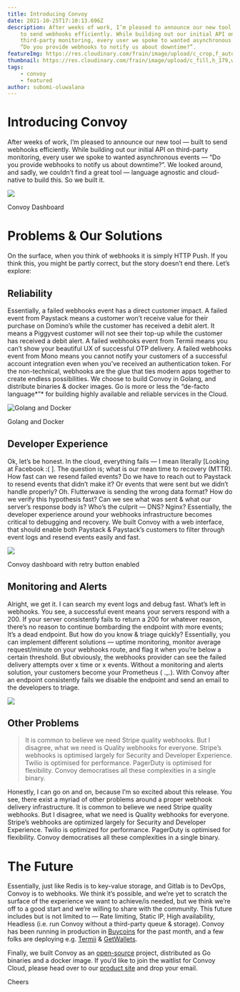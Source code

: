 ```yaml
---
title: Introducing Convoy
date: 2021-10-25T17:10:13.696Z
description: After weeks of work, I’m pleased to announce our new tool — built
    to send webhooks efficiently. While building out our initial API on
    third-party monitoring, every user we spoke to wanted asynchronous events —
    “Do you provide webhooks to notify us about downtime?”.
featureImg: https://res.cloudinary.com/frain/image/upload/c_crop,f_auto,q_auto,w_367,x_41,y_41/v1641490017/blog/Introducing%20Convoy/convoy-dashboard_okeuo8.png
thumbnail: https://res.cloudinary.com/frain/image/upload/c_fill,h_179,w_461,x_0,y_0/v1641490017/blog/Introducing%20Convoy/convoy-dashboard_okeuo8.png
tags:
    - convoy
    - featured
author: subomi-oluwalana
---
```


# Introducing Convoy

After weeks of work, I’m pleased to announce our new tool — built to send webhooks efficiently. While building out our initial API on third-party monitoring, every user we spoke to wanted asynchronous events — “Do you provide webhooks to notify us about downtime?”. We looked around, and sadly, we couldn’t find a great tool — language agnostic and cloud-native to build this. So we built it.

![](https://miro.medium.com/max/1400/1*LlrJI0W8XxNNrha1cpe_mg.png)

Convoy Dashboard

# Problems & Our Solutions

On the surface, when you think of webhooks it is simply HTTP Push. If you think this, you might be partly correct, but the story doesn’t end there. Let’s explore:

## Reliability

Essentially, a failed webhooks event has a direct customer impact. A failed event from Paystack means a customer won’t receive value for their purchase on Domino’s while the customer has received a debit alert. It means a Piggyvest customer will not see their top-up while the customer has received a debit alert. A failed webhooks event from Termii means you can’t show your beautiful UX of successful OTP delivery. A failed webhooks event from Mono means you cannot notify your customers of a successful account integration even when you’ve received an authentication token. For the non-technical, webhooks are the glue that ties modern apps together to create endless possibilities. We choose to build Convoy in Golang, and distribute binaries & docker images. Go is more or less the “de-facto language*”* for building highly available and reliable services in the Cloud.

![Golang and Docker](https://miro.medium.com/max/1400/1*xR4T978ZKbQUDORnx0w1KQ.jpeg)

Golang and Docker

## Developer Experience

Ok, let’s be honest. In the cloud, everything fails — I mean literally \[Looking at Facebook :( ]. The question is; what is our mean time to recovery (MTTR). How fast can we resend failed events? Do we have to reach out to Paystack to resend events that didn’t make it? Or events that were sent but we didn’t handle properly? Oh. Flutterwave is sending the wrong data format? How do we verify this hypothesis fast? Can we see what was sent & what our server’s response body is? Who’s the culprit — DNS? Nginx? Essentially, the developer experience around your webhooks infrastructure becomes critical to debugging and recovery. We built Convoy with a web interface, that should enable both Paystack & Paystack’s customers to filter through event logs and resend events easily and fast.

![](https://miro.medium.com/max/1400/1*mTpTVnnR_EXUSrfimzOXFw.png)

Convoy dashboard with retry button enabled

## Monitoring and Alerts

Alright, we get it. I can search my event logs and debug fast. What’s left in webhooks. You see, a successful event means your servers respond with a 200. If your server consistently fails to return a 200 for whatever reason, there’s no reason to continue bombarding the endpoint with more events; It’s a dead endpoint. But how do you know & triage quickly? Essentially, you can implement different solutions — uptime monitoring, monitor average request/minute on your webhooks route, and flag it when you’re below a certain threshold. But obviously, the webhooks provider can see the failed delivery attempts over x time or x events. Without a monitoring and alerts solution, your customers become your Prometheus ( .\_.). With Convoy after an endpoint consistently fails we disable the endpoint and send an email to the developers to triage.

![](https://miro.medium.com/max/1400/1*8as-x-tv8n8Kh677FgEJpQ.png)

## Other Problems

> It is common to believe we need Stripe quality webhooks. But I disagree, what we need is Quality webhooks for everyone. Stripe’s webhooks is optimised largely for Security and Developer Experience. Twilio is optimised for performance. PagerDuty is optimised for flexibility. Convoy democratises all these complexities in a single binary.

Honestly, I can go on and on, because I’m so excited about this release. You see, there exist a myriad of other problems around a proper webhook delivery infrastructure. It is common to believe we need Stripe quality webhooks. But I disagree, what we need is Quality webhooks for everyone. Stripe’s webhooks are optimized largely for Security and Developer Experience. Twilio is optimized for performance. PagerDuty is optimised for flexibility. Convoy democratises all these complexities in a single binary.

# The Future

Essentially, just like Redis is to key-value storage, and Gitlab is to DevOps, Convoy is to webhooks. We think it’s possible, and we’re yet to scratch the surface of the experience we want to achieve/is needed, but we think we’re off to a good start and we’re willing to share with the community. This future includes but is not limited to — Rate limiting, Static IP, High availability, Headless (i.e. run Convoy without a third-party queue & storage). Convoy has been running in production in [Buycoins](https://buycoins.africa/) for the past month, and a few folks are deploying e.g. [Termii](https://termii.com/) & [GetWallets](https://www.getwallets.co/).

Finally, we built Convoy as an [open-source](https://github.com/frain-dev/convoy) project, distributed as Go binaries and a docker image. If you’d like to join the waitlist for Convoy Cloud, please head over to our [product site](https://getconvoy.io/) and drop your email.

Cheers
